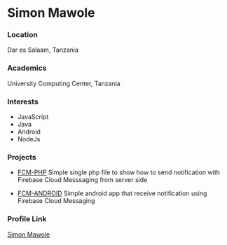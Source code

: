 # Simon Mawole

### Location

Dar es Salaam, Tanzania

### Academics

University Computing Center, Tanzania

### Interests

- JavaScript
- Java
- Android
- NodeJs

### Projects

- [FCM-PHP](https://github.com/simonmawole/fcm-php) Simple single php file to show how to send
notification with Firebase Cloud Messsaging from server side

- [FCM-ANDROID](https://github.com/simonmawole/fcm-android) Simple android app that receive notification
using Firebase Cloud Messaging

### Profile Link

[Simon Mawole](https://github.com/simonmawole)
